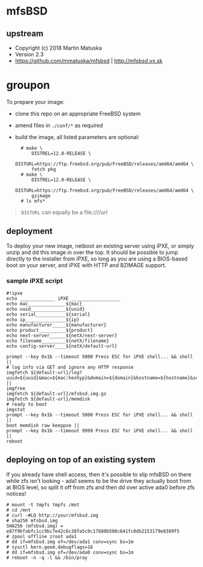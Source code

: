 # mfsBSD

## upstream

- Copyright (c) 2018 Martin Matuska <mm at FreeBSD.org>
- Version 2.3
- https://github.com/mmatuska/mfsbsd | http://mfsbsd.vx.sk

# groupon

To prepare your image:

- clone this repo on an appropriate FreeBSD system
- amend files in `./conf/*` as required
- build the image, all listed parameters are optional:

        # make \
            DISTREL=12.0-RELEASE \
            DISTURL=https://ftp.freebsd.org/pub/FreeBSD/releases/amd64/amd64 \
            fetch pkg
        # make \
            DISTREL=12.0-RELEASE \
            DISTURL=https://ftp.freebsd.org/pub/FreeBSD/releases/amd64/amd64 \
            gzimage
        # ls mfs*

> `DISTURL` can equally be a file:////url

## deployment

To deploy your new image, netboot an existing server using iPXE, or
simply unzip and dd this image in over the top. It should be possible
to jump directly to the installer from iPXE, so long as you are using a
BIOS-based boot on your server, and iPXE with HTTP and BZIMAGE support.

### sample iPXE script

```
#!ipxe
echo _____________ iPXE __________________
echo mac______________${mac}
echo uuid_____________${uuid}
echo serial___________${serial}
echo ip_______________${ip}
echo manufacturer_____${manufacturer}
echo product__________${product}
echo next-server______${netX/next-server}
echo filename_________${netX/filename}
echo config-server____${netX/default-url}

prompt --key 0x1b --timeout 5000 Press ESC for iPXE shell... && shell ||
# log info via GET and ignore any HTTP response
imgfetch ${default-url}/log?uuid=${uuid}&mac=${mac:hexhyp}&domain=${domain}&hostname=${hostname}&serial=${serial} ||
imgfree
imgfetch ${default-url}/mfsbsd.img.gz
imgfetch ${default-url}/memdisk
# ready to boot
imgstat
prompt --key 0x1b --timeout 5000 Press ESC for iPXE shell... && shell ||
boot memdisk raw keeppxe ||
prompt --key 0x1b --timeout 9999 Press ESC for iPXE shell... && shell ||
reboot
```

## deploying on top of an existing system

If you already have shell access, then it's possible to slip mfsBSD on
there while zfs isn't looking - ada1 seems to be the drive they actually
boot from at BIOS level, so split it off from zfs and then dd over
active ada0 before zfs notices!

```
# mount -t tmpfs tmpfs /mnt
# cd /mnt
# curl -#LO http://your/mfsbsd.img
# sha256 mfsbsd.img
SHA256 (mfsbsd.img) = e87f9bfabfc1cc9bc7e42c6c38fa5c0c17680b508c641fc0db2153179e8389f5
# zpool offline zroot ada1
# dd if=mfsbsd.img of=/dev/ada1 conv=sync bs=1m
# sysctl kern.geom.debugflags=16
# dd if=mfsbsd.img of=/dev/ada0 conv=sync bs=1m
# reboot -n -q -l && /bin/pray
```
